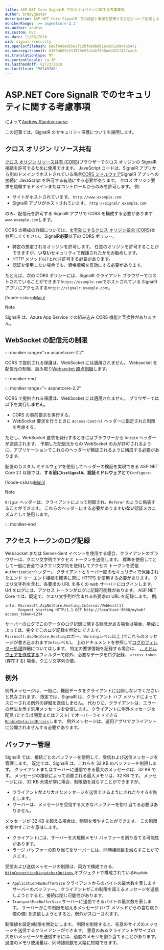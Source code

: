 ```yaml
---
title: ASP.NET Core SignalR でのセキュリティに関する考慮事項
author: bradygaster
description: ASP.NET Core SignalR での認証と承認を使用する方法について説明します。
monikerRange: '>= aspnetcore-2.1'
ms.author: anurse
ms.custom: mvc
ms.date: 11/06/2018
uid: signalr/security
ms.openlocfilehash: 6e9f849ed856cf1cbf989b8b16cab5209c465471
ms.sourcegitcommit: b3894b65e313570e97a2ab78b8addd22f427cac8
ms.translationtype: MT
ms.contentlocale: ja-JP
ms.lasthandoff: 02/23/2019
ms.locfileid: "56743788"
---
```

# <a name="security-considerations-in-aspnet-core-signalr"></a>ASP.NET Core SignalR でのセキュリティに関する考慮事項

によって[Andrew Stanton-nurse](https://twitter.com/anurse)

この記事では、SignalR のセキュリティ保護についてを説明します。

## <a name="cross-origin-resource-sharing"></a>クロス オリジン リソース共有

[クロス オリジン リソース共有 (CORS)](https://www.w3.org/TR/cors/)ブラウザーでクロス オリジンの SignalR 接続を許可するために使用できます。 JavaScript コードは、SignalR アプリから別のドメインでホストされている場合[CORS ミドルウェア](xref:security/cors)SignalR アプリへの接続に JavaScript を許可する有効にする必要があります。 クロス オリジン要求を信頼するドメインまたはコントロールからのみを許可します。 例:

* サイトがホストされています。 `http://www.example.com`
* SignalR アプリがホストされています。 `http://signalr.example.com`

のみ、配信元を許可する SignalR アプリで CORS を構成する必要があります`www.example.com`します。

CORS の構成の詳細については、[を有効にするクロス オリジン要求 (CORS)](xref:security/cors)を参照してください。 SignalR**必要**以下の CORS ポリシー。

* 特定の想定されるオリジンを許可します。 任意のオリジンを許可することができますが、**いない**セキュリティで保護されたかをお勧めします。
* HTTP メソッド`GET`と`POST`許可する必要があります。
* 認証を使用しない場合でも、資格情報を有効にする必要があります。

たとえば、次の CORS ポリシーには、SignalR クライアント ブラウザーでホストされていることができます`https://example.com`でホストされている SignalR アプリにアクセスする`https://signalr.example.com`:。

[!code-csharp[Main](security/sample/Startup.cs?name=snippet1)]

> [!NOTE]
> SignalR は、Azure App Service での組み込み CORS 機能と互換性がありません。

## <a name="websocket-origin-restriction"></a>WebSocket の配信元の制限

::: moniker range=">= aspnetcore-2.2"

CORS で提供される保護は、WebSocket には適用されません。 Websocket を配信元の制限、読み取り[Websocket 原点制限](xref:fundamentals/websockets#websocket-origin-restriction)します。

::: moniker-end

::: moniker range="< aspnetcore-2.2"

CORS で提供される保護は、WebSocket には適用されません。 ブラウザーでは以下を実行**しません**。

* CORS の事前要求を実行する。
* WebSocket 要求を行うときに `Access-Control` ヘッダーに指定された制限を考慮する。

ただし、WebSocket 要求を発行するときにはブラウザーから `Origin` ヘッダーが送信されます。 予期した配信元からの WebSocket のみが許可されるように、アプリケーションでこれらのヘッダーが検証されるように構成する必要があります。

配置のカスタム ミドルウェアを使用してヘッダーの検証を実現できる ASP.NET Core 2.1 以降では、**する前に`UseSignalR`、認証ミドルウェアと**で`Configure`:

[!code-csharp[Main](security/sample/Startup.cs?name=snippet2)]

> [!NOTE]
> `Origin` ヘッダーは、クライアントによって制御され、`Referer` のように偽装することができます。 これらのヘッダーにする必要があります**いない**認証メカニズムとして使用します。

::: moniker-end

## <a name="access-token-logging"></a>アクセス トークンのログ記録

Websocket または Server-Sent イベントを使用する場合、クライアントのブラウザーは、クエリ文字列でアクセス トークンを送信します。 標準を使用してとして一般に安全ではクエリ文字列を使用してアクセス トークンを受信`Authorization`ヘッダー。 クライアントとサーバー間のセキュリティで保護されたエンド ツー エンド接続を確実に常に HTTPS を使用する必要があります。 クエリ文字列を含む、各要求の URL を多くの web サーバーにログインします。 Url をログには、アクセス トークンがログに記録可能性があります。 ASP.NET Core では、既定で、クエリ文字列が含まれる各要求の URL を記録します。 例:

```
info: Microsoft.AspNetCore.Hosting.Internal.WebHost[1]
      Request starting HTTP/1.1 GET http://localhost:5000/myhub?access_token=1234
```

サーバーのログでこのデータのログ記録に関する懸念がある場合は場合、構成によっては、完全でこのログ記録を無効にできます、`Microsoft.AspNetCore.Hosting`ロガー、`Warning`レベル以上 (でこれらのメッセージが書き込まれます`Info`レベル)。 上のドキュメントを参照して[ログのフィルター処理](xref:fundamentals/logging/index#log-filtering)詳細についてはします。 特定の要求情報を記録する場合は、 [、ミドルウェアを作成する](xref:fundamentals/middleware/write)フィルターで除外、必要なデータをログ記録、 `access_token` (存在する) 場合、クエリ文字列の値。

## <a name="exceptions"></a>例外

例外メッセージは、一般に、機密データをクライアントに公開しないでくださいと見なされます。 既定では、SignalR は、クライアント ハブ メソッドによってスローされる例外の詳細を送信しません。 代わりに、クライアントは、エラーの発生を示す汎用メッセージを受信します。 クライアントに例外メッセージを配信 (たとえば開発またはテスト) でオーバーライドできる[ `EnableDetailedErrors`](xref:signalr/configuration#configure-server-options)します。 例外メッセージは、運用アプリでクライアントに公開されませんする必要があります。

## <a name="buffer-management"></a>バッファー管理

SignalR では、接続ごとのバッファーを使用して、受信および送信メッセージを管理します。 既定では、SignalR は、これらを 32 KB のバッファーを制限します。 クライアントまたはサーバーに送信できる最大のメッセージは、32 KB です。 メッセージの接続によって消費される最大メモリは、32 KB です。 メッセージには、32 KB 未満が常に場合、制限値を減らすことができますが。

* クライアントがより大きなメッセージを送信できるようにされたりするを防止します。
* サーバーは、メッセージを受信する大きなバッファーを割り当てる必要はありません。

メッセージが 32 KB を超える場合は、制限を増やすことができます。 この制限を増やすことを意味します。

* クライアントには、サーバーを大規模メモリ バッファーを割り当てる可能性があります。
* ラージ バッファーの割り当てをサーバーには、同時接続数を減らすことができます。

受信および送信メッセージの制限は、両方で構成できる、 [ `HttpConnectionDispatcherOptions` ](xref:signalr/configuration#configure-server-options)オブジェクトで構成されている`MapHub`:

* `ApplicationMaxBufferSize` クライアントからのバイトの最大数を表しますサーバーのバッファー。 クライアントがこの制限を超えるメッセージを送信しようとすると、接続は閉じ可能性があります。
* `TransportMaxBufferSize` サーバーに送信できるバイトの最大数を表します。 サーバーがこの制限を超えるメッセージ (ハブ メソッドからの含む戻り値の値) を送信しようとすると、例外がスローされます。

制限値を設定`0`制限を無効にします。 制限を削除すると、任意のサイズのメッセージを送信するクライアントができます。 悪意のあるクライアントがサイズの大きいメッセージを送信するには、過度のメモリを割り当てることがあります。 過度のメモリ使用量は、同時接続数を大幅に短縮できます。
